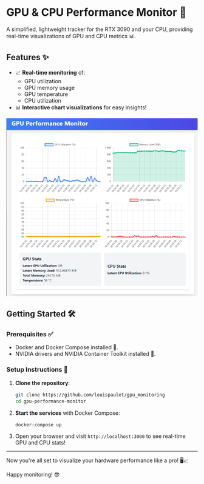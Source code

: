# GPU & CPU Performance Monitor 🚀

A simplified, lightweight tracker for the RTX 3090 and your CPU, providing real-time visualizations of GPU and CPU metrics 📊.

## Features ✨

- 📈 **Real-time monitoring** of:
  - GPU utilization
  - GPU memory usage
  - GPU temperature
  - CPU utilization
- 📊 **Interactive chart visualizations** for easy insights!

![GPU Monitoring Screenshot](./gpu_monitoring_screenshot.png)

## Getting Started 🛠️

### Prerequisites ✅

- Docker and Docker Compose installed 🐳.
- NVIDIA drivers and NVIDIA Container Toolkit installed 🔧.

### Setup Instructions 🚀

1. **Clone the repository**:

   ```bash
   git clone https://github.com/louispaulet/gpu_monitoring
   cd gpu-performance-monitor
   ```

2. **Start the services** with Docker Compose:

   ```bash
   docker-compose up
   ```

3. Open your browser and visit `http://localhost:3000` to see real-time GPU and CPU stats!

---

Now you're all set to visualize your hardware performance like a pro! 🖥️📈

Happy monitoring! 😎